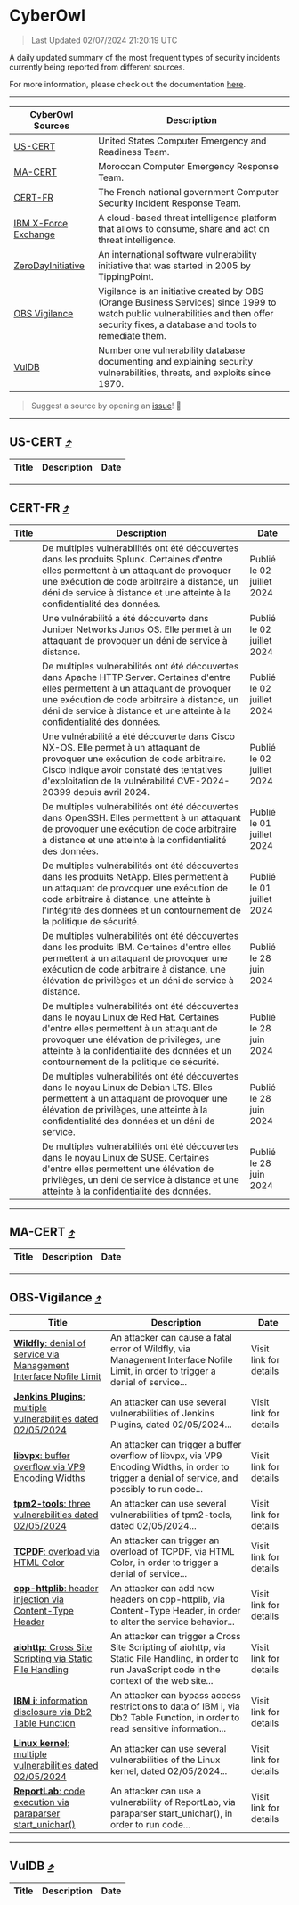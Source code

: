 
 <div id='top'></div>

# CyberOwl

 > Last Updated 02/07/2024 21:20:19 UTC
 
 A daily updated summary of the most frequent types of security incidents currently being reported from different sources.
 
 For more information, please check out the documentation [here](./docs/README.md).
 
 ---
 |CyberOwl Sources|Description|
 |---|---|
 |[US-CERT](#us-cert-arrow_heading_up)|United States Computer Emergency and Readiness Team.|
 |[MA-CERT](#ma-cert-arrow_heading_up)|Moroccan Computer Emergency Response Team.|
 |[CERT-FR](#cert-fr-arrow_heading_up)|The French national government Computer Security Incident Response Team.|
 |[IBM X-Force Exchange](#ibmcloud-arrow_heading_up)|A cloud-based threat intelligence platform that allows to consume, share and act on threat intelligence.|
 |[ZeroDayInitiative](#zerodayinitiative-arrow_heading_up)|An international software vulnerability initiative that was started in 2005 by TippingPoint.|
 |[OBS Vigilance](#obs-vigilance-arrow_heading_up)|Vigilance is an initiative created by OBS (Orange Business Services) since 1999 to watch public vulnerabilities and then offer security fixes, a database and tools to remediate them.|
 |[VulDB](#vuldb-arrow_heading_up)|Number one vulnerability database documenting and explaining security vulnerabilities, threats, and exploits since 1970.|
 
 > Suggest a source by opening an [issue](https://github.com/karimhabush/cyberowl/issues)! :raised_hands:
 ---

## US-CERT [:arrow_heading_up:](#cyberowl)

 |Title|Description|Date|
 |---|---|---|
 
 ---

## CERT-FR [:arrow_heading_up:](#cyberowl)

 |Title|Description|Date|
 |---|---|---|
 |[](https://www.cert.ssi.gouv.fr/avis/CERTFR-2024-AVI-0535/)|De multiples vulnérabilités ont été découvertes dans les produits Splunk. Certaines d'entre elles permettent à un attaquant de provoquer une exécution de code arbitraire à distance, un déni de service à distance et une atteinte à la confidentialité des données.|Publié le 02 juillet 2024|
 |[](https://www.cert.ssi.gouv.fr/avis/CERTFR-2024-AVI-0534/)|Une vulnérabilité a été découverte dans Juniper Networks Junos OS. Elle permet à un attaquant de provoquer un déni de service à distance.|Publié le 02 juillet 2024|
 |[](https://www.cert.ssi.gouv.fr/avis/CERTFR-2024-AVI-0533/)|De multiples vulnérabilités ont été découvertes dans Apache HTTP Server. Certaines d'entre elles permettent à un attaquant de provoquer une exécution de code arbitraire à distance, un déni de service à distance et une atteinte à la confidentialité des données.|Publié le 02 juillet 2024|
 |[](https://www.cert.ssi.gouv.fr/avis/CERTFR-2024-AVI-0532/)|Une vulnérabilité a été découverte dans Cisco NX-OS. Elle permet à un attaquant de provoquer une exécution de code arbitraire. Cisco indique avoir constaté des tentatives d'exploitation de la vulnérabilité CVE-2024-20399 depuis avril 2024.|Publié le 02 juillet 2024|
 |[](https://www.cert.ssi.gouv.fr/avis/CERTFR-2024-AVI-0531/)|De multiples vulnérabilités ont été découvertes dans OpenSSH. Elles permettent à un attaquant de provoquer une exécution de code arbitraire à distance et une atteinte à la confidentialité des données.|Publié le 01 juillet 2024|
 |[](https://www.cert.ssi.gouv.fr/avis/CERTFR-2024-AVI-0530/)|De multiples vulnérabilités ont été découvertes dans les produits NetApp. Elles permettent à un attaquant de provoquer une exécution de code arbitraire à distance, une atteinte à l'intégrité des données et un contournement de la politique de sécurité.|Publié le 01 juillet 2024|
 |[](https://www.cert.ssi.gouv.fr/avis/CERTFR-2024-AVI-0529/)|De multiples vulnérabilités ont été découvertes dans les produits IBM. Certaines d'entre elles permettent à un attaquant de provoquer une exécution de code arbitraire à distance, une élévation de privilèges et un déni de service à distance.|Publié le 28 juin 2024|
 |[](https://www.cert.ssi.gouv.fr/avis/CERTFR-2024-AVI-0528/)|De multiples vulnérabilités ont été découvertes dans le noyau Linux de Red Hat. Certaines d'entre elles permettent à un attaquant de provoquer une élévation de privilèges, une atteinte à la confidentialité des données et un contournement de la politique de sécurité.|Publié le 28 juin 2024|
 |[](https://www.cert.ssi.gouv.fr/avis/CERTFR-2024-AVI-0527/)|De multiples vulnérabilités ont été découvertes dans le noyau Linux de Debian LTS. Elles permettent à un attaquant de provoquer une élévation de privilèges, une atteinte à la confidentialité des données et un déni de service.|Publié le 28 juin 2024|
 |[](https://www.cert.ssi.gouv.fr/avis/CERTFR-2024-AVI-0526/)|De multiples vulnérabilités ont été découvertes dans le noyau Linux de SUSE. Certaines d'entre elles permettent une élévation de privilèges, un déni de service à distance et une atteinte à la confidentialité des données.|Publié le 28 juin 2024|
 
 ---

## MA-CERT [:arrow_heading_up:](#cyberowl)

 |Title|Description|Date|
 |---|---|---|
 
 ---

## OBS-Vigilance [:arrow_heading_up:](#cyberowl)

 |Title|Description|Date|
 |---|---|---|
 |[<a href="https://vigilance.fr/vulnerability/Wildfly-denial-of-service-via-Management-Interface-Nofile-Limit-44199" class="noirorange"><b>Wildfly</b>: denial of service via Management Interface Nofile Limit</a>](https://vigilance.fr/vulnerability/Wildfly-denial-of-service-via-Management-Interface-Nofile-Limit-44199)|An attacker can cause a fatal error of Wildfly, via Management Interface Nofile Limit, in order to trigger a denial of service...|Visit link for details|
 |[<a href="https://vigilance.fr/vulnerability/Jenkins-Plugins-multiple-vulnerabilities-dated-02-05-2024-44198" class="noirorange"><b>Jenkins Plugins</b>: multiple vulnerabilities dated 02/05/2024</a>](https://vigilance.fr/vulnerability/Jenkins-Plugins-multiple-vulnerabilities-dated-02-05-2024-44198)|An attacker can use several vulnerabilities of Jenkins Plugins, dated 02/05/2024...|Visit link for details|
 |[<a href="https://vigilance.fr/vulnerability/libvpx-buffer-overflow-via-VP9-Encoding-Widths-42426" class="noirorange"><b>libvpx</b>: buffer overflow via VP9 Encoding Widths</a>](https://vigilance.fr/vulnerability/libvpx-buffer-overflow-via-VP9-Encoding-Widths-42426)|An attacker can trigger a buffer overflow of libvpx, via VP9 Encoding Widths, in order to trigger a denial of service, and possibly to run code...|Visit link for details|
 |[<a href="https://vigilance.fr/vulnerability/tpm2-tools-three-vulnerabilities-dated-02-05-2024-44196" class="noirorange"><b>tpm2-tools</b>: three vulnerabilities dated 02/05/2024</a>](https://vigilance.fr/vulnerability/tpm2-tools-three-vulnerabilities-dated-02-05-2024-44196)|An attacker can use several vulnerabilities of tpm2-tools, dated 02/05/2024...|Visit link for details|
 |[<a href="https://vigilance.fr/vulnerability/TCPDF-overload-via-HTML-Color-44195" class="noirorange"><b>TCPDF</b>: overload via HTML Color</a>](https://vigilance.fr/vulnerability/TCPDF-overload-via-HTML-Color-44195)|An attacker can trigger an overload of TCPDF, via HTML Color, in order to trigger a denial of service...|Visit link for details|
 |[<a href="https://vigilance.fr/vulnerability/cpp-httplib-header-injection-via-Content-Type-Header-44194" class="noirorange"><b>cpp-httplib</b>: header injection via Content-Type Header</a>](https://vigilance.fr/vulnerability/cpp-httplib-header-injection-via-Content-Type-Header-44194)|An attacker can add new headers on cpp-httplib, via Content-Type Header, in order to alter the service behavior...|Visit link for details|
 |[<a href="https://vigilance.fr/vulnerability/aiohttp-Cross-Site-Scripting-via-Static-File-Handling-44193" class="noirorange"><b>aiohttp</b>: Cross Site Scripting via Static File Handling</a>](https://vigilance.fr/vulnerability/aiohttp-Cross-Site-Scripting-via-Static-File-Handling-44193)|An attacker can trigger a Cross Site Scripting of aiohttp, via Static File Handling, in order to run JavaScript code in the context of the web site...|Visit link for details|
 |[<a href="https://vigilance.fr/vulnerability/IBM-i-information-disclosure-via-Db2-Table-Function-44526" class="noirorange"><b>IBM i</b>: information disclosure via Db2 Table Function</a>](https://vigilance.fr/vulnerability/IBM-i-information-disclosure-via-Db2-Table-Function-44526)|An attacker can bypass access restrictions to data of IBM i, via Db2 Table Function, in order to read sensitive information...|Visit link for details|
 |[<a href="https://vigilance.fr/vulnerability/Linux-kernel-multiple-vulnerabilities-dated-02-05-2024-44192" class="noirorange"><b>Linux kernel</b>: multiple vulnerabilities dated 02/05/2024</a>](https://vigilance.fr/vulnerability/Linux-kernel-multiple-vulnerabilities-dated-02-05-2024-44192)|An attacker can use several vulnerabilities of the Linux kernel, dated 02/05/2024...|Visit link for details|
 |[<a href="https://vigilance.fr/vulnerability/ReportLab-code-execution-via-paraparser-start-unichar-42422" class="noirorange"><b>ReportLab</b>: code execution via paraparser start_unichar()</a>](https://vigilance.fr/vulnerability/ReportLab-code-execution-via-paraparser-start-unichar-42422)|An attacker can use a vulnerability of ReportLab, via paraparser start_unichar(), in order to run code...|Visit link for details|
 
 ---

## VulDB [:arrow_heading_up:](#cyberowl)

 |Title|Description|Date|
 |---|---|---|
 